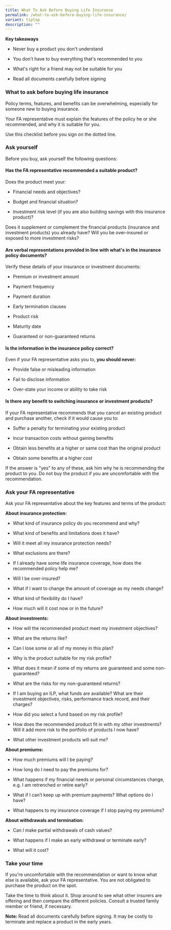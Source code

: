 ```yaml
---
title: What To Ask Before Buying Life Insurance
permalink: /what-to-ask-before-buying-life-insurance/
variant: tiptap
description: ""
---
```

<p><strong>Key takeaways</strong>
</p>
<ul data-tight="true" class="tight">
<li>
<p>Never buy a product you don't understand</p>
</li>
<li>
<p>You don't have to buy everything that's recommended to you</p>
</li>
<li>
<p>What's right for a friend may not be suitable for you</p>
</li>
<li>
<p>Read all documents carefully before signing</p>
</li>
</ul>
<h3><strong>What to ask before buying life insurance</strong></h3>
<p>Policy terms, features, and benefits can be overwhelming, especially for
someone new to buying insurance.</p>
<p>Your FA representative must explain the features of the policy he or she
recommended, and why it is suitable for you.</p>
<p>Use this checklist before you sign on the dotted line.</p>
<h3><strong>Ask yourself</strong></h3>
<p>Before you buy, ask yourself the following questions:</p>
<h4><strong>Has the FA representative recommended a suitable product?</strong></h4>
<p>Does the product meet your:</p>
<ul data-tight="true" class="tight">
<li>
<p>Financial needs and objectives?</p>
</li>
<li>
<p>Budget and financial situation?</p>
</li>
<li>
<p>Investment risk level (if you are also building savings with this insurance
product)?</p>
</li>
</ul>
<p>Does it supplement or complement the financial products (insurance and
investment products) you already have? Will you be over-insured or exposed
to more investment risks?</p>
<h4><strong>Are verbal representations provided in line with what's in the insurance policy documents?</strong></h4>
<p>Verify these details of your insurance or investment documents:</p>
<ul data-tight="true" class="tight">
<li>
<p>Premium or investment amount</p>
</li>
<li>
<p>Payment frequency</p>
</li>
<li>
<p>Payment duration</p>
</li>
<li>
<p>Early termination clauses</p>
</li>
<li>
<p>Product risk</p>
</li>
<li>
<p>Maturity date</p>
</li>
<li>
<p>Guaranteed or non-guaranteed returns</p>
</li>
</ul>
<h4><strong>Is the information in the insurance policy correct?</strong></h4>
<p>Even if your FA representative asks you to, <strong>you should never:</strong>
</p>
<ul data-tight="true" class="tight">
<li>
<p>Provide false or misleading information</p>
</li>
<li>
<p>Fail to disclose information</p>
</li>
<li>
<p>Over-state your income or ability to take risk</p>
</li>
</ul>
<h4><strong>Is there any benefit to switching insurance or investment products?</strong></h4>
<p>If your FA representative recommends that you cancel an existing product
and purchase another, check if it would cause you to:</p>
<ul data-tight="true" class="tight">
<li>
<p>Suffer a penalty for terminating your existing product</p>
</li>
<li>
<p>Incur transaction costs without gaining benefits</p>
</li>
<li>
<p>Obtain less benefits at a higher or same cost than the original product</p>
</li>
<li>
<p>Obtain some benefits at a higher cost</p>
</li>
</ul>
<p>If the answer is "yes" to any of these, ask him why he is recommending
the product to you. Do not buy the product if you are uncomfortable with
the recommendation.</p>
<h3><strong>Ask your FA representative</strong></h3>
<p>Ask your FA representative about the key features and terms of the product:</p>
<p><strong>About insurance protection:</strong>
</p>
<ul data-tight="true" class="tight">
<li>
<p>What kind of insurance policy do you recommend and why?</p>
</li>
<li>
<p>What kind of benefits and limitations does it have?</p>
</li>
<li>
<p>Will it meet all my insurance protection needs?</p>
</li>
<li>
<p>What exclusions are there?</p>
</li>
<li>
<p>If I already have some life insurance coverage, how does the recommended
policy help me?</p>
</li>
<li>
<p>Will I be over-insured?</p>
</li>
<li>
<p>What if I want to change the amount of coverage as my needs change?</p>
</li>
<li>
<p>What kind of flexibility do I have?</p>
</li>
<li>
<p>How much will it cost now or in the future?</p>
</li>
</ul>
<p><strong>About investments:</strong>
</p>
<ul data-tight="true" class="tight">
<li>
<p>How will the recommended product meet my investment objectives?</p>
</li>
<li>
<p>What are the returns like?</p>
</li>
<li>
<p>Can I lose some or all of my money in this plan?</p>
</li>
<li>
<p>Why is the product suitable for my risk profile?</p>
</li>
<li>
<p>What does it mean if some of my returns are guaranteed and some non-guaranteed?</p>
</li>
<li>
<p>What are the risks for my non-guaranteed returns?</p>
</li>
<li>
<p>If I am buying an ILP, what funds are available? What are their investment
objectives, risks, performance track record, and their charges?</p>
</li>
<li>
<p>How did you select a fund based on my risk profile?</p>
</li>
<li>
<p>How does the recommended product fit in with my other investments? Will
it add more risk to the portfolio of products I now have?</p>
</li>
<li>
<p>What other investment products will suit me?</p>
</li>
</ul>
<p><strong>About premiums:</strong>
</p>
<ul data-tight="true" class="tight">
<li>
<p>How much premiums will I be paying?</p>
</li>
<li>
<p>How long do I need to pay the premiums for?</p>
</li>
<li>
<p>What happens if my financial needs or personal circumstances change, e.g.
I am retrenched or retire early?</p>
</li>
<li>
<p>What if I can’t keep up with premium payments? What options do I have?</p>
</li>
<li>
<p>What happens to my insurance coverage if I stop paying my premiums?</p>
</li>
</ul>
<p><strong>About withdrawals and termination:</strong>
</p>
<ul data-tight="true" class="tight">
<li>
<p>Can I make partial withdrawals of cash values?</p>
</li>
<li>
<p>What happens if I make an early withdrawal or terminate early?</p>
</li>
<li>
<p>What will it cost?</p>
</li>
</ul>
<h3><strong>Take your time</strong></h3>
<p>If you're uncomfortable with the recommendation or want to know what else
is available, ask your FA representative. You are not obligated to purchase
the product on the spot.</p>
<p>Take the time to think about it. Shop around to see what other insurers
are offering and then compare the different policies. Consult a trusted
family member or friend, if necessary.</p>
<p></p>
<p><strong>Note: </strong>Read all documents carefully before signing. It
may be costly to terminate and replace a product in the early years.</p>